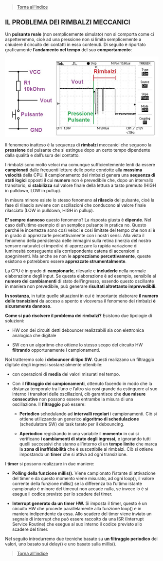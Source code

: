 
>[Torna all'indice](indexpulsanti.md)

## **IL PROBLEMA DEI RIMBALZI MECCANICI**

Un **pulsante reale** (non semplicemente simulato) non si comporta come ci aspetteremmo, cioè ad una pressione non si limita semplicemente a chiudere il circuito dei contatti in esso contenuti. Di seguito è riportato graficamente **l’andamento nel tempo** del suo **comportamento**:

![rimbalzi](rimbalzi.jpg)

Il fenomeno inatteso è la sequenza di **rimbalzi** meccanici che seguono la **pressione** del pulsante che si estingue dopo un certo tempo dipendente dalla qualità e dall’usura del contatto.

I rimbalzi sono molto veloci ma comunque sufficientemente lenti da essere **campionati** dalle frequenti letture delle porte condotte alla **massima velocità** della CPU. Il campionamento dei rimbalzi genera una **sequenza di stati logici** opposti il cui **numero** non è prevedibile che, dopo un intervallo transitorio, si **stabilizza** sul valore finale della lettura a tasto premuto (HIGH in pulldown, LOW in pullup).

In misura minore esiste lo stesso fenomeno **al rilascio** del pulsante, cioè la fase di rilascio avviene con oscillazioni che conducono al valore finale rilasciato (LOW in pulldown, HIGH in pullup).

**E’ sempre dannoso** questo fenomeno? La risposta giusta è **dipende**. Nel caso dell’ultimo esempio di un semplice pulsante in pratica no. Questo perché le incertezze sono così veloci e cosi limitate del tempo che non si è in grado di apprezzarle percettivamente con i nostri sensi. Alla vista il fenomeno della persistenza delle immagini sulla retina (inerzia del nostro sensore naturale) ci impedirà di apprezzare la rapida variazione di luminosità conseguente alla corrispondente catena di accensioni e spegnimenti. Ma anche se non le **apprezziamo percettivamente**, queste esistono e potrebbero essere **apprezzate strumentalmente**.

La CPU è in grado di **campionarle**, rilevarle e **includerle** nella normale elaborazione degli input. Se questa elaborazione è ad esempio, sensibile al **numero dei cambiamenti** di stato dell’ingresso, essendo questo oscillante in maniera non prevedibile, può generare **risultati altrettanto imprevedibili.**

**In sostanza**, in tutte quelle situazioni in cui è importante elaborare **il numero delle transizioni** da acceso a spento e viceversa il fenomeno dei rimbalzi **è sicuramente dannoso.**

**Come si può risolvere il problema dei rimbalzi?** Esistono due tipologie di soluzioni:

- HW con dei circuiti detti debouncer realizzabili sia con elettronica analogica che digitale

- SW con un algoritmo che ottiene lo stesso scopo del circuito HW **filtrando** opportunamente i campionamenti.

Noi tratteremo solo i **debouncer di tipo SW**. Questi realizzano un filtraggio digitale degli ingressi sostanzialmente ottenibile:

- con operazioni di **media** dei valori misurati nel tempo.

- Con il **filtraggio dei campionamenti**, ottenuto facendo in modo che la distanza temporale tra l’uno e l’altro sia così grande da estinguere al suo interno i transitori delle oscillazioni, ciò garantisce che **due misure consecutive** non possono essere entrambe la misura di una oscillazione. Il **filtraggio** può essere:

  - **Periodico** schedulando ad **intervalli regolari** i campionamenti. Ciò si ottiene utilizzando un generico **algoritmo di schedulazione** (schedulatore SW) dei task tarato per il debouncing.



  - **Aperiodico** registrando in una variabile il **momento** in cui si verificano **i cambiamenti di stato degli ingressi**, e ignorando tutti quelli successivi che stanno all’interno di un **tempo limite** che marca la **zona di inaffidabilità** che è suscettibile ai rimbalzi. Ciò si ottiene impostando un **timer** che si attiva ad ogni transizione.

I **timer** si possono realizzare in due maniere:

- **Polling della funzione millis().** Viene campionato l’istante di attivazione del timer e da questo momento viene misurato, ad ogni loop(), il valore corrente della funzione millis() se la differenza tra l’ultimo istante campionato è minore del timeout non accade nulla, se invece lo è si esegue il codice previsto per lo scadere del timer.

- **Interrupt generato da un timer HW.** Si imposta il timer, questo è un circuito HW che procede parallelamente alla funzione loop() e in maniera indipendente da essa. Allo scadere del timer viene inviato un segnale di interrupt che può essere raccolto da una ISR (Interrupt Service Routine) che esegue al suo interno il codice previsto allo scadere del timer.

Nel seguito introdurremo due tecniche basate su **un filtraggio periodico** dei valori, uno basato sui delay() e uno basato sulla millis().
>[Torna all'indice](indexpulsanti.md)
<!--stackedit_data:
eyJoaXN0b3J5IjpbNTU1ODc1Njk1LC00NTYwNzExNTNdfQ==
-->